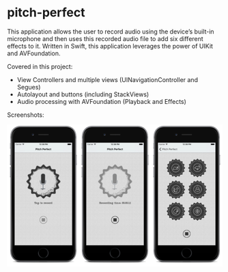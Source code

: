 # pitch-perfect
This application allows the user to record audio using the device’s built-in microphone and then uses this recorded audio file to add six different effects to it. 
Written in Swift, this application leverages the power of UIKit and AVFoundation.

Covered in this project:
- View Controllers and multiple views (UINavigationController and Segues)
- Autolayout and buttons (including StackViews)
- Audio processing with AVFoundation (Playback and Effects)

Screenshots:

![Initial](https://github.com/ajPT/pitch-perfect/blob/master/pitch-perfect.jpg)

